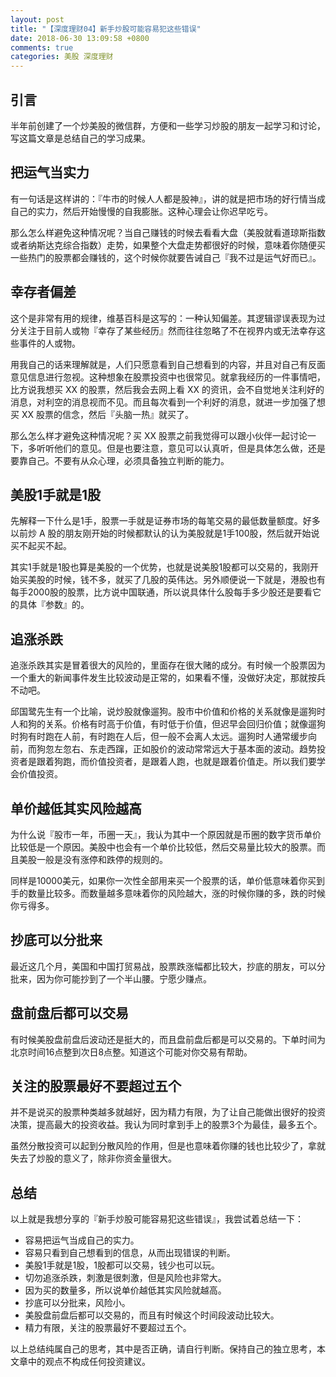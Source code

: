 ```yaml
---
layout: post
title: "【深度理财04】新手炒股可能容易犯这些错误"
date: 2018-06-30 13:09:58 +0800
comments: true
categories: 美股 深度理财
---
```


## 引言

半年前创建了一个炒美股的微信群，方便和一些学习炒股的朋友一起学习和讨论，写这篇文章是总结自己的学习成果。

## 把运气当实力

有一句话是这样讲的：『牛市的时候人人都是股神』，讲的就是把市场的好行情当成自己的实力，然后开始慢慢的自我膨胀。这种心理会让你迟早吃亏。

那么怎么样避免这种情况呢？当自己赚钱的时候去看看大盘（美股就看道琼斯指数或者纳斯达克综合指数）走势，如果整个大盘走势都很好的时候，意味着你随便买一些热门的股票都会赚钱的，这个时候你就要告诫自己『我不过是运气好而已』。

<!--more-->

## 幸存者偏差

这个是非常有用的规律，维基百科是这写的：一种认知偏差。其逻辑谬误表现为过分关注于目前人或物『幸存了某些经历』然而往往忽略了不在视界内或无法幸存这些事件的人或物。

用我自己的话来理解就是，人们只愿意看到自己想看到的内容，并且对自己有反面意见信息进行忽视。这种想象在股票投资中也很常见。就拿我经历的一件事情吧，比方说我想买 XX 的股票，然后我会去网上看 XX 的资讯，会不自觉地关注利好的消息，对利空的消息视而不见。而且每次看到一个利好的消息，就进一步加强了想买 XX 股票的信念，然后『头脑一热』就买了。

那么怎么样才避免这种情况呢？买 XX 股票之前我觉得可以跟小伙伴一起讨论一下，多听听他们的意见。但是也要注意，意见可以认真听，但是具体怎么做，还是要靠自己。不要有从众心理，必须具备独立判断的能力。

## 美股1手就是1股

先解释一下什么是1手，股票一手就是证券市场的每笔交易的最低数量额度。好多以前炒 A 股的朋友刚开始的时候都默认的认为美股就是1手100股，然后就开始说买不起买不起。

其实1手就是1股也算是美股的一个优势，也就是说美股1股都可以交易的，我刚开始买美股的时候，钱不多，就买了几股的英伟达。另外顺便说一下就是，港股也有每手2000股的股票，比方说中国联通，所以说具体什么股每手多少股还是要看它的具体『参数』的。

## 追涨杀跌

追涨杀跌其实是冒着很大的风险的，里面存在很大赌的成分。有时候一个股票因为一个重大的新闻事件发生比较波动是正常的，如果看不懂，没做好决定，那就按兵不动吧。

邱国鹭先生有一个比喻，说炒股就像遛狗。股市中价值和价格的关系就像是遛狗时人和狗的关系。价格有时高于价值，有时低于价值，但迟早会回归价值；就像遛狗时狗有时跑在人前，有时跑在人后，但一般不会离人太远。遛狗时人通常缓步向前，而狗忽左忽右、东走西蹿，正如股价的波动常常远大于基本面的波动。趋势投资者是跟着狗跑，而价值投资者，是跟着人跑，也就是跟着价值走。所以我们要学会价值投资。

## 单价越低其实风险越高

为什么说『股市一年，币圈一天』，我认为其中一个原因就是币圈的数字货币单价比较低是一个原因。美股中也会有一个单价比较低，然后交易量比较大的股票。而且美股一般是没有涨停和跌停的规则的。

同样是10000美元，如果你一次性全部用来买一个股票的话，单价低意味着你买到手的数量比较多。而数量越多意味着你的风险越大，涨的时候你赚的多，跌的时候你亏得多。

## 抄底可以分批来

最近这几个月，美国和中国打贸易战，股票跌涨幅都比较大，抄底的朋友，可以分批来，因为你可能抄到了一个半山腰。宁愿少赚点。

## 盘前盘后都可以交易

有时候美股盘前盘后波动还是挺大的，而且盘前盘后都是可以交易的。下单时间为北京时间16点整到次日8点整。知道这个可能对你交易有帮助。

## 关注的股票最好不要超过五个

并不是说买的股票种类越多就越好，因为精力有限，为了让自己能做出很好的投资决策，提高最大的投资收益。我认为同时拿到手上的股票3个为最佳，最多五个。

虽然分散投资可以起到分散风险的作用，但是也意味着你赚的钱也比较少了，拿就失去了炒股的意义了，除非你资金量很大。

## 总结

以上就是我想分享的『新手炒股可能容易犯这些错误』，我尝试着总结一下：

- 容易把运气当成自己的实力。
- 容易只看到自己想看到的信息，从而出现错误的判断。
- 美股1手就是1股，1股都可以交易，钱少也可以玩。
- 切勿追涨杀跌，刺激是很刺激，但是风险也非常大。
- 因为买的数量多，所以说单价越低其实风险就越高。
- 抄底可以分批来，风险小。
- 美股盘前盘后都可以交易的，而且有时候这个时间段波动比较大。
- 精力有限，关注的股票最好不要超过五个。

以上总结纯属自己的思考，其中是否正确，请自行判断。保持自己的独立思考，本文章中的观点不构成任何投资建议。